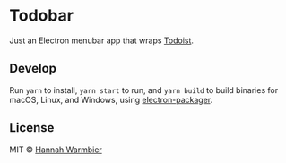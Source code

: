 # Todobar

Just an Electron menubar app that wraps [Todoist](https://todoist.com).

## Develop

Run `yarn` to install, `yarn start` to run, and `yarn build` to build binaries for macOS, Linux, and Windows, using [electron-packager](https://github.com/electron-userland/electron-packager).

## License

MIT © [Hannah Warmbier](https://geeki.sh)
